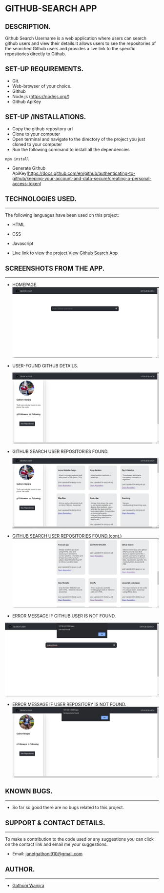 # GITHUB-SEARCH APP

## DESCRIPTION.

Github Search Username is a web application where users can search github users and view their details.It allows users to see the repositories of the searched Github users and provides a live link to the specific repositories directly to Github.

## SET-UP REQUIREMENTS.

- Git.
- Web-browser of your choice.
- Github
- Node.js (https://nodejs.org/)
- Github ApiKey

## SET-UP /INSTALLATIONS.

- Copy the github repository url
- Clone to your computer
- Open terminal and navigate to the directory of the project you just cloned to your computer
- Run the following command to install all the dependencies

```
npm install
```

- Generate Github ApiKey(https://docs.github.com/en/github/authenticating-to-github/keeping-your-account-and-data-secure/creating-a-personal-access-token)

## TECHNOLOGIES USED. 
---

The following languages have been used on this project:

- HTML
- CSS
- Javascript

- Live link to view the project <a href="https://gathoni-wanjira.github.io/Github-Search/">View Github Search App</a>

## SCREENSHOTS FROM THE APP. 
---

- HOMEPAGE.
  <img src="./images/Home%20Page.jpeg" alt="Home screenshot" />

- USER-FOUND GITHUB DETAILS. 
  
  <img src="./images/UserFound.jpeg" alt="User-Found screenshot" />

- GITHUB SEARCH USER REPOSITORIES FOUND.

  <img src="./images/Repositories.jpeg" alt=" Repositories screenshot" />


- GITHUB SEARCH USER REPOSITORIES FOUND.(cont.)
  <img src="./images/Repositories%20Cont.jpeg" alt="Repositories screenshot" />


 - ERROR MESSAGE IF GITHUB USER IS NOT FOUND.
  <img src="./images//User%20Not%20Found.jpeg" alt=" Not Found screenshot" />

- ERROR MESSAGE IF USER REPOSITORY IS NOT FOUND.
  <img src="./images/No%20Repositories.jpeg" alt=" No User Repositories screenshot" />



## KNOWN BUGS.
--- 

- So far so good there are no bugs related to this project.

## SUPPORT & CONTACT DETAILS.  
---

To make a contribution to the code used or any suggestions you can click on the contact link and email me your suggestions.

- Email: janetgathoni910@gmail.com

## AUTHOR. 
---

- [Gathoni Wanjira](https://github.com/Gathoni-Wanjira)

